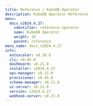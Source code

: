 ```yaml
---
title: Reference | KubeDB Operator
description: KubeDB Operator Reference
menu:
  docs_v2024.4.27:
    identifier: reference-operator
    name: KubeDB Operator
    weight: 10
    parent: reference
menu_name: docs_v2024.4.27
info:
  autoscaler: v0.30.0
  cli: v0.45.0
  dashboard: v0.21.0
  installer: v2024.4.27
  ops-manager: v0.32.0
  provisioner: v0.45.0
  schema-manager: v0.21.0
  ui-server: v0.21.0
  version: v2024.4.27
  webhook-server: v0.21.0
---
```


